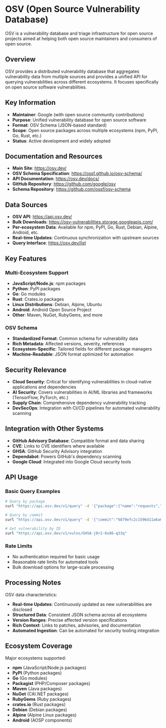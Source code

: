 # OSV (Open Source Vulnerability Database)

OSV is a vulnerability database and triage infrastructure for open source projects aimed at helping both open source maintainers and consumers of open source.

## Overview

OSV provides a distributed vulnerability database that aggregates vulnerability data from multiple sources and provides a unified API for querying vulnerabilities across different ecosystems. It focuses specifically on open source software vulnerabilities.

## Key Information

- **Maintainer**: Google (with open source community contributions)
- **Purpose**: Unified vulnerability database for open source software
- **Format**: OSV Schema (JSON-based standard)
- **Scope**: Open source packages across multiple ecosystems (npm, PyPI, Go, Rust, etc.)
- **Status**: Active development and widely adopted

## Documentation and Resources

- **Main Site**: https://osv.dev/
- **OSV Schema Specification**: https://ossf.github.io/osv-schema/
- **API Documentation**: https://osv.dev/docs/
- **GitHub Repository**: https://github.com/google/osv
- **Schema Repository**: https://github.com/ossf/osv-schema

## Data Sources

- **OSV API**: https://api.osv.dev/
- **Bulk Downloads**: https://osv-vulnerabilities.storage.googleapis.com/
- **Per-ecosystem Data**: Available for npm, PyPI, Go, Rust, Debian, Alpine, Android, etc.
- **Real-time Updates**: Continuous synchronization with upstream sources
- **Query Interface**: https://osv.dev/list

## Key Features

### Multi-Ecosystem Support
- **JavaScript/Node.js**: npm packages
- **Python**: PyPI packages  
- **Go**: Go modules
- **Rust**: Crates.io packages
- **Linux Distributions**: Debian, Alpine, Ubuntu
- **Android**: Android Open Source Project
- **Other**: Maven, NuGet, RubyGems, and more

### OSV Schema
- **Standardized Format**: Common schema for vulnerability data
- **Rich Metadata**: Affected versions, severity, references
- **Ecosystem-Specific**: Tailored fields for different package managers
- **Machine-Readable**: JSON format optimized for automation

## Security Relevance

- **Cloud Security**: Critical for identifying vulnerabilities in cloud-native applications and dependencies
- **AI Security**: Covers vulnerabilities in AI/ML libraries and frameworks (TensorFlow, PyTorch, etc.)
- **Supply Chain**: Comprehensive dependency vulnerability tracking
- **DevSecOps**: Integration with CI/CD pipelines for automated vulnerability scanning

## Integration with Other Systems

- **GitHub Advisory Database**: Compatible format and data sharing
- **CVE**: Links to CVE identifiers where available
- **GHSA**: GitHub Security Advisory integration
- **Dependabot**: Powers GitHub's dependency scanning
- **Google Cloud**: Integrated into Google Cloud security tools

## API Usage

### Basic Query Examples
```bash
# Query by package
curl "https://api.osv.dev/v1/query" -d '{"package":{"name":"requests","ecosystem":"PyPI"}}'

# Query by commit
curl "https://api.osv.dev/v1/query" -d '{"commit":"6879efc2c1596d11a6a6ad296f80063b558d5e0f"}'

# Get vulnerability by ID
curl "https://api.osv.dev/v1/vulns/GHSA-j8r2-6x86-q33q"
```

### Rate Limits
- No authentication required for basic usage
- Reasonable rate limits for automated tools
- Bulk download options for large-scale processing

## Processing Notes

OSV data characteristics:
- **Real-time Updates**: Continuously updated as new vulnerabilities are disclosed
- **Structured Data**: Consistent JSON schema across all ecosystems  
- **Version Ranges**: Precise affected version specifications
- **Rich Context**: Links to patches, advisories, and documentation
- **Automated Ingestion**: Can be automated for security tooling integration

## Ecosystem Coverage

Major ecosystems supported:
- **npm** (JavaScript/Node.js packages)
- **PyPI** (Python packages)
- **Go** (Go modules)
- **Packagist** (PHP/Composer packages)
- **Maven** (Java packages)
- **NuGet** (C#/.NET packages)
- **RubyGems** (Ruby packages)
- **crates.io** (Rust packages)
- **Debian** (Debian packages)
- **Alpine** (Alpine Linux packages)
- **Android** (AOSP components)